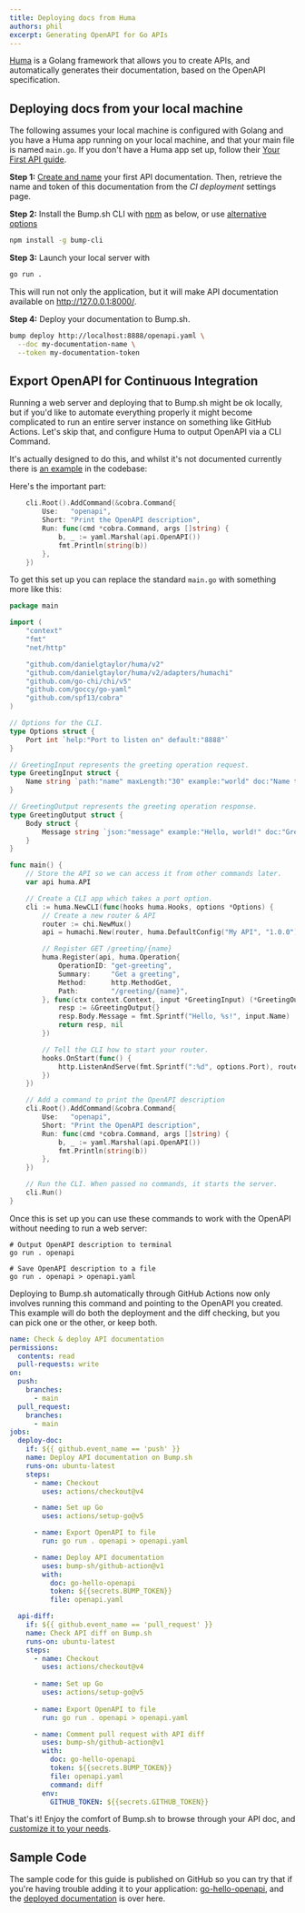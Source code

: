 ```yaml
---
title: Deploying docs from Huma
authors: phil
excerpt: Generating OpenAPI for Go APIs
---
```


[Huma](https://huma.rocks/) is a Golang framework that allows you to create APIs, and automatically generates their documentation, based on the OpenAPI specification.

## Deploying docs from your local machine

The following assumes your local machine is configured with Golang and you have a Huma app running on your local machine, and that your main file is named `main.go`. If you don't have a Huma app set up, follow their [Your First API guide](https://huma.rocks/tutorial/your-first-api/).

**Step 1:** [Create and name](https://bump.sh/docs/new?utm_source=bump&utm_medium=content_hub&utm_campaign=getting_started) your first API documentation. Then, retrieve the name and token of this documentation from the _CI deployment_ settings page.

**Step 2:** Install the Bump.sh CLI with [npm](https://docs.npmjs.com/cli/v9/configuring-npm/install?v=true) as below, or use [alternative options](/help/bump-cli)

```bash
npm install -g bump-cli
```

**Step 3:** Launch your local server with
  
```bash
go run .
```

This will run not only the application, but it will make API documentation available on <http://127.0.0.1:8000/>.

**Step 4:** Deploy your documentation to Bump.sh.
   
```bash
bump deploy http://localhost:8888/openapi.yaml \
  --doc my-documentation-name \
  --token my-documentation-token
```

## Export OpenAPI for Continuous Integration

Running a web server and deploying that to Bump.sh might be ok locally, but if you'd like to automate everything properly it might become complicated to run an entire server instance on something like GitHub Actions. Let's skip that, and configure Huma to output OpenAPI via a CLI Command.

It's actually designed to do this, and whilst it's not documented currently there is [an example](https://github.com/danielgtaylor/huma/blob/3a7da129f4dccc8191b614206f63ebca1fcced1e/examples/spec-cmd/main.go) in the codebase:

Here's the important part:

```go
	cli.Root().AddCommand(&cobra.Command{
		Use:   "openapi",
		Short: "Print the OpenAPI description",
		Run: func(cmd *cobra.Command, args []string) {
			b, _ := yaml.Marshal(api.OpenAPI())
			fmt.Println(string(b))
		},
	})
```

To get this set up you can replace the standard `main.go` with something more like this:

```go
package main

import (
	"context"
	"fmt"
	"net/http"

	"github.com/danielgtaylor/huma/v2"
	"github.com/danielgtaylor/huma/v2/adapters/humachi"
	"github.com/go-chi/chi/v5"
	"github.com/goccy/go-yaml"
	"github.com/spf13/cobra"
)

// Options for the CLI.
type Options struct {
	Port int `help:"Port to listen on" default:"8888"`
}

// GreetingInput represents the greeting operation request.
type GreetingInput struct {
	Name string `path:"name" maxLength:"30" example:"world" doc:"Name to greet"`
}

// GreetingOutput represents the greeting operation response.
type GreetingOutput struct {
	Body struct {
		Message string `json:"message" example:"Hello, world!" doc:"Greeting message"`
	}
}

func main() {
	// Store the API so we can access it from other commands later.
	var api huma.API

	// Create a CLI app which takes a port option.
	cli := huma.NewCLI(func(hooks huma.Hooks, options *Options) {
		// Create a new router & API
		router := chi.NewMux()
		api = humachi.New(router, huma.DefaultConfig("My API", "1.0.0"))

		// Register GET /greeting/{name}
		huma.Register(api, huma.Operation{
			OperationID: "get-greeting",
			Summary:     "Get a greeting",
			Method:      http.MethodGet,
			Path:        "/greeting/{name}",
		}, func(ctx context.Context, input *GreetingInput) (*GreetingOutput, error) {
			resp := &GreetingOutput{}
			resp.Body.Message = fmt.Sprintf("Hello, %s!", input.Name)
			return resp, nil
		})

		// Tell the CLI how to start your router.
		hooks.OnStart(func() {
			http.ListenAndServe(fmt.Sprintf(":%d", options.Port), router)
		})
	})

	// Add a command to print the OpenAPI description
	cli.Root().AddCommand(&cobra.Command{
		Use:   "openapi",
		Short: "Print the OpenAPI description",
		Run: func(cmd *cobra.Command, args []string) {
			b, _ := yaml.Marshal(api.OpenAPI())
			fmt.Println(string(b))
		},
	})

	// Run the CLI. When passed no commands, it starts the server.
	cli.Run()
}
```

Once this is set up you can use these commands to work with the OpenAPI without needing to run a web server:

```
# Output OpenAPI description to terminal
go run . openapi

# Save OpenAPI description to a file
go run . openapi > openapi.yaml
```

Deploying to Bump.sh automatically through GitHub Actions now only involves running this command and pointing to the OpenAPI you created. This example will do both the deployment and the diff checking, but you can pick one or the other, or keep both.

```yaml
name: Check & deploy API documentation
permissions:
  contents: read
  pull-requests: write
on:
  push:
    branches:
      - main
  pull_request:
    branches:
      - main
jobs:
  deploy-doc:
    if: ${{ github.event_name == 'push' }}
    name: Deploy API documentation on Bump.sh
    runs-on: ubuntu-latest
    steps:
      - name: Checkout
        uses: actions/checkout@v4

      - name: Set up Go
        uses: actions/setup-go@v5

      - name: Export OpenAPI to file
        run: go run . openapi > openapi.yaml

      - name: Deploy API documentation
        uses: bump-sh/github-action@v1
        with:
          doc: go-hello-openapi
          token: ${{secrets.BUMP_TOKEN}}
          file: openapi.yaml

  api-diff:
    if: ${{ github.event_name == 'pull_request' }}
    name: Check API diff on Bump.sh
    runs-on: ubuntu-latest
    steps:
      - name: Checkout
        uses: actions/checkout@v4
      
      - name: Set up Go
        uses: actions/setup-go@v5
      
      - name: Export OpenAPI to file
        run: go run . openapi > openapi.yaml

      - name: Comment pull request with API diff
        uses: bump-sh/github-action@v1
        with:
          doc: go-hello-openapi
          token: ${{secrets.BUMP_TOKEN}}
          file: openapi.yaml
          command: diff
        env:
          GITHUB_TOKEN: ${{secrets.GITHUB_TOKEN}}
```

That's it! Enjoy the comfort of Bump.sh to browse through your API doc, and [customize it to your needs](/help/getting-started/quick-start#customization-options).

## Sample Code

The sample code for this guide is published on GitHub so you can try that if you're having trouble adding it to your application: [go-hello-openapi](https://github.com/philsturgeon/go-hello-openapi), and the [deployed documentation](https://bump.sh/bump-examples/hub/code-samples/doc/go-hello-openapi) is over here.

